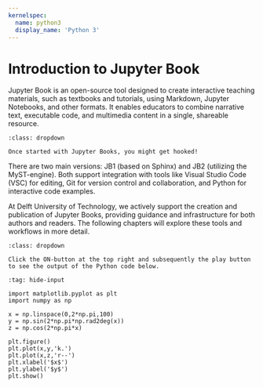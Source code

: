 ```yaml
---
kernelspec:
  name: python3
  display_name: 'Python 3'
---
```


# Introduction to Jupyter Book
Jupyter Book is an open-source tool designed to create interactive teaching materials, such as textbooks and tutorials, using Markdown, Jupyter Notebooks, and other formats. It enables educators to combine narrative text, executable code, and multimedia content in a single, shareable resource.

```{warning}
:class: dropdown

Once started with Jupyter Books, you might get hooked!
```

There are two main versions: JB1 (based on Sphinx) and JB2 (utilizing the MyST-engine). Both support integration with tools like Visual Studio Code (VSC) for editing, Git for version control and collaboration, and Python for interactive code examples.

At Delft University of Technology, we actively support the creation and publication of Jupyter Books, providing guidance and infrastructure for both authors and readers. The following chapters will explore these tools and workflows in more detail.


```{tip} Try the Python code below
:class: dropdown

Click the ON-button at the top right and subsequently the play button to see the output of the Python code below.
```

```{code-cell} python
:tag: hide-input

import matplotlib.pyplot as plt
import numpy as np

x = np.linspace(0,2*np.pi,100)
y = np.sin(2*np.pi*np.rad2deg(x))
z = np.cos(2*np.pi*x)

plt.figure()
plt.plot(x,y,'k.')
plt.plot(x,z,'r--')
plt.xlabel('$x$')
plt.ylabel('$y$')
plt.show()
```